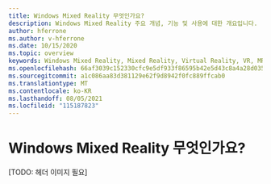 ```yaml
---
title: Windows Mixed Reality 무엇인가요?
description: Windows Mixed Reality 주요 개념, 기능 및 사용에 대한 개요입니다.
author: hferrone
ms.author: v-hferrone
ms.date: 10/15/2020
ms.topic: overview
keywords: Windows Mixed Reality, Mixed Reality, Virtual Reality, VR, MR,
ms.openlocfilehash: 66af3039c152330cfc9e5df933f86595b42e5d43c8a4a28d035c5e53d23c42c1
ms.sourcegitcommit: a1c086aa83d381129e62f9d8942f0fc889ffcab0
ms.translationtype: MT
ms.contentlocale: ko-KR
ms.lasthandoff: 08/05/2021
ms.locfileid: "115187823"
---
```

# <a name="what-is-windows-mixed-reality"></a>Windows Mixed Reality 무엇인가요?

[TODO: 헤더 이미지 필요]

